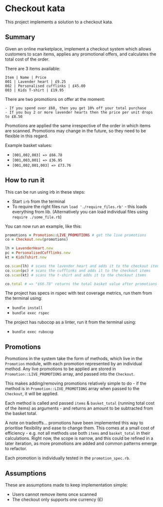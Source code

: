 # Checkout kata

This project implements a solution to a checkout kata.

## Summary

Given an online marketplace, implement a checkout system which allows customers to scan items, applies any promotional offers, and calculates the total cost of the order.

There are 3 items available:
```
Item | Name | Price
001 | Lavender heart | £9.25
002 | Personalised cufflinks | £45.00
003 | Kids T-shirt | £19.95
```

There are two promotions on offer at the moment:
```
- If you spend over £60, then you get 10% off your total purchase
- If you buy 2 or more lavender hearts then the price per unit drops to £8.50
```

Promotions are applied the same irrespective of the order in which items are scanned. Promotions may change in the future, so they need to be flexible in this regard.

Example basket values:
- `[001,002,003] => £66.78`
- `[001,003,001] => £36.95`
- `[001,002,001,003] => £73.76`

## How to run it

This can be run using irb in these steps:
- Start `irb` from the terminal
- To require the right files run `load './require_files.rb'` - this loads everything from lib. (Alternatively you can load individual files using `require ./some_file.rb`)

You can now run an example, like this:
```ruby
promotions = Promotion::LIVE_PROMOTIONS # get the live promotions
co = Checkout.new(promotions)

lh = LavenderHeart.new
pc = PersonalisedCufflinks.new
kt = KidsTshirt.new

co.scan(lh) # scans the lavender heart and adds it to the checkout items
co.scan(pc) # scans the cufflinks and adds it to the checkout items
co.scan(kt) # scans the t-shirt and adds it to the checkout items

co.total # => "£66.78" returns the total basket value after promotions
```

The project has specs in rspec with test coverage metrics, run them from the terminal using:
- `bundle install`
- `bundle exec rspec`

The project has rubocop as a linter, run it from the terminal using:
- `bundle exec rubocop`

## Promotions

Promotions in the system take the form of methods, which live in the `Promotion` module, with each promotion represented by an individual method. Any live promotions to be applied are stored in `Promotion::LIVE_PROMOTIONS` array, and passed into the `Checkout`.

This makes adding/removing promotions relatively simple to do - if the method is in `Promotion::LIVE_PROMOTIONS` array when passed to the `Checkout`, it will be applied.

Each method is called and passed `items` & `basket_total` (running total cost of the items) as arguments - and returns an amount to be subtracted from the basket total.

A note on tradeoffs... promotions have been implemented this way to prioritise flexibility and ease to change them. This comes at a small cost of efficiency - e.g. not all methods use both `items` and `basket_total` in their calculations. Right now, the scope is narrow, and this could be refined in a later iteration, as more promotions are added and common patterns emerge to refactor.

Each promotion is individually tested in the `promotion_spec.rb`.

## Assumptions

These are assumptions made to keep implementation simple:
- Users cannot remove items once scanned
- The checkout only supports one currency (£)